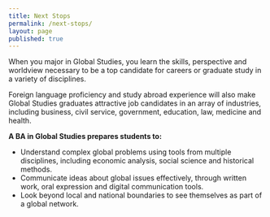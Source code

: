 ```yaml
---
title: Next Stops
permalink: /next-stops/
layout: page
published: true
---
```

When you major in Global Studies, you learn the skills, perspective and worldview necessary to be a top candidate for careers or graduate study in a variety of disciplines.

Foreign language proficiency and study abroad experience will also make Global Studies graduates attractive job candidates in an array of industries, including business, civil service, government, education, law, medicine and health.

**A BA in Global Studies prepares students to:**

- Understand complex global problems using tools from multiple disciplines, including economic analysis, social science and historical methods.
- Communicate ideas about global issues effectively, through written work, oral expression and digital communication tools.
- Look beyond local and national boundaries to see themselves as part of a global network.
